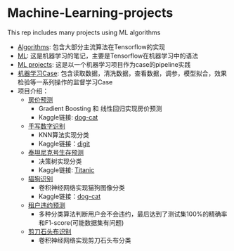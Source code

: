 # Machine-Learning-projects
This rep includes many projects using ML algorithms

- [Algorithms](https://github.com/Lynn-Luyp/Machine-Learning-projects/blob/main/Algorithms.ipynb): 包含大部分主流算法在Tensorflow的实现
- [ML](https://github.com/Lynn-Luyp/Machine-Learning-projects/blob/main/ML.ipynb): 这是机器学习的笔记，主要是Tensorflow在机器学习中的语法
- [ML projects](https://github.com/Lynn-Luyp/Machine-Learning-projects/blob/main/ML_projects.ipynb): 这是以一个机器学习项目作为case的pipeline实践
- [机器学习Case](https://github.com/Lynn-Luyp/Machine-Learning-projects/blob/main/%E6%9C%BA%E5%99%A8%E5%AD%A6%E4%B9%A0%E6%9C%80%E4%BD%B3%E5%AE%9E%E8%B7%B5.ipynb): 包含读取数据，清洗数据，查看数据，调参，模型拟合，效果检验等一系列操作的监督学习Case
- 项目介绍：
  - [房价预测](https://github.com/Lynn-Luyp/Machine-Learning-projects/tree/main/House%20prices)
    - Gradient Boosting 和 线性回归实现房价预测
    - Kaggle链接: [dog-cat](https://www.kaggle.com/c/dogs-vs-cats-redux-kernels-edition/overview)
  - [手写数字识别](https://github.com/Lynn-Luyp/Machine-Learning-projects/tree/main/digit-recognizer)
    - KNN算法实现分类
    - Kaggle链接：[digit](https://www.kaggle.com/c/digit-recognizer/overview)
  - [泰坦尼克号生存预测](https://github.com/Lynn-Luyp/Machine-Learning-projects/tree/main/titanic)
    - 决策树实现分类
    - Kaggle链接: [Titanic](https://www.kaggle.com/c/titanic)
  - [猫狗识别](https://github.com/Lynn-Luyp/Machine-Learning-projects/tree/main/dogs%20and%20cats)
    - 卷积神经网络实现猫狗图像分类
    - Kaggle链接：[dog-cat](https://www.kaggle.com/c/dogs-vs-cats-redux-kernels-edition)
  - [租户违约预测](https://github.com/Lynn-Luyp/Machine-Learning-projects/tree/main/loanee%20default)
    - 多种分类算法判断用户会不会违约，最后达到了测试集100%的精确率和F1-score(可能数据集有问题)
  - [剪刀石头布识别](https://github.com/Lynn-Luyp/Machine-Learning-projects/tree/main/rock-paper-scissors)
    - 卷积神经网络实现剪刀石头布分类




